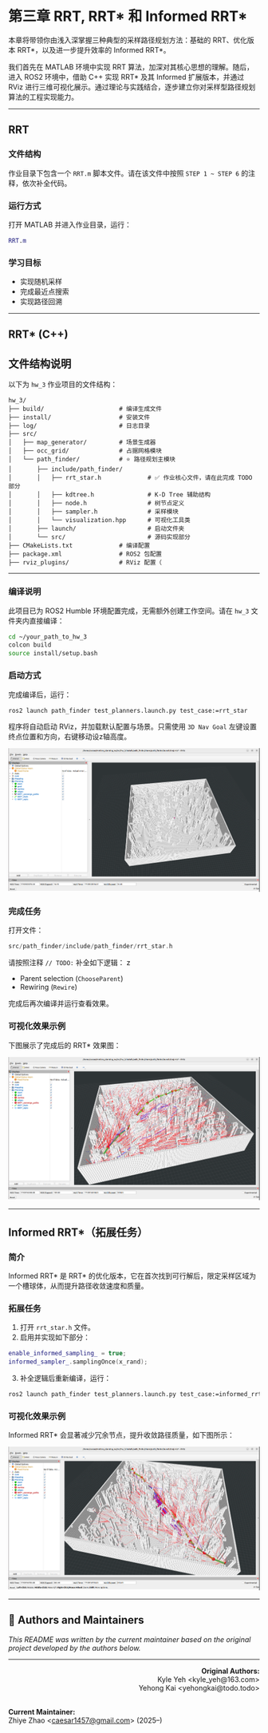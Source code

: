 # 第三章 RRT, RRT* 和 Informed RRT*
本章将带领你由浅入深掌握三种典型的采样路径规划方法：基础的 RRT、优化版本 RRT*，以及进一步提升效率的 Informed RRT*。

我们首先在 MATLAB 环境中实现 RRT 算法，加深对其核心思想的理解。随后，进入 ROS2 环境中，借助 C++ 实现 RRT* 及其 Informed 扩展版本，并通过 RViz 进行三维可视化展示。通过理论与实践结合，逐步建立你对采样型路径规划算法的工程实现能力。

---

## RRT

### 文件结构

作业目录下包含一个 `RRT.m` 脚本文件。请在该文件中按照 `STEP 1 ~ STEP 6` 的注释，依次补全代码。

### 运行方式

打开 MATLAB 并进入作业目录，运行：

```matlab
RRT.m
```

### 学习目标

- 实现随机采样
- 完成最近点搜索
- 实现路径回溯

---

## RRT* (C++)

## 文件结构说明

以下为 `hw_3` 作业项目的文件结构：

```
hw_3/
├── build/                     # 编译生成文件
├── install/                   # 安装文件
├── log/                       # 日志目录
├── src/
│   ├── map_generator/         # 场景生成器
│   ├── occ_grid/              # 占据网格模块
│   └── path_finder/           # ⭐ 路径规划主模块
│       ├── include/path_finder/
│       │   ├── rrt_star.h             # ✅ 作业核心文件，请在此完成 TODO 部分
│       │   ├── kdtree.h               # K-D Tree 辅助结构
│       │   ├── node.h                 # 树节点定义
│       │   ├── sampler.h              # 采样模块
│       │   └── visualization.hpp      # 可视化工具类
│       ├── launch/                    # 启动文件夹
│       └── src/                       # 源码实现部分
├── CMakeLists.txt             # 编译配置
├── package.xml                # ROS2 包配置
├── rviz_plugins/              # RViz 配置（
```

---

### 编译说明

此项目已为 ROS2 Humble 环境配置完成，无需额外创建工作空间。请在 `hw_3` 文件夹内直接编译：

```bash
cd ~/your_path_to_hw_3
colcon build 
source install/setup.bash
```

### 启动方式

完成编译后，运行：

```bash
ros2 launch path_finder test_planners.launch.py test_case:=rrt_star
```

程序将自动启动 RViz，并加载默认配置与场景。只需使用 `3D Nav Goal` 左键设置终点位置和方向，右键移动设z轴高度。

![informed_rrt_star](hw3.png)

### 完成任务

打开文件：

```cpp
src/path_finder/include/path_finder/rrt_star.h
```

请按照注释 `// TODO:` 补全如下逻辑：
z
- Parent selection (`ChooseParent`)
- Rewiring (`Rewire`)

完成后再次编译并运行查看效果。

### 可视化效果示例

下图展示了完成后的 RRT* 效果图：

![rrt_star](rrt_star.png)

---

## Informed RRT*（拓展任务）

### 简介

Informed RRT* 是 RRT* 的优化版本，它在首次找到可行解后，限定采样区域为一个槽球体，从而提升路径收敛速度和质量。

### 拓展任务

1. 打开 `rrt_star.h` 文件。
2. 启用并实现如下部分：

```cpp
enable_informed_sampling_ = true;
informed_sampler_.samplingOnce(x_rand);
```

3. 补全逻辑后重新编译，运行：

```bash
ros2 launch path_finder test_planners.launch.py test_case:=informed_rrt_star
```


### 可视化效果示例

Informed RRT* 会显著减少冗余节点，提升收敛路径质量，如下图所示：

![informed_rrt_star](informed_rrt_star.png)

---
## 👥 Authors and Maintainers
_This README was written by the current maintainer based on the original project developed by the authors below._

<hr/>

<p align="right">
  <strong>Original Authors:</strong><br>
  Kyle Yeh &lt;kyle_yeh@163.com&gt;<br>
  Yehong Kai &lt;yehongkai@todo.todo&gt;<br><br>


  <strong>Current Maintainer:</strong><br>
  Zhiye Zhao &lt;caesar1457@gmail.com&gt; (2025–)
</p>




